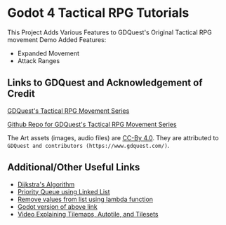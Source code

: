 # Godot 4 Tactical RPG Tutorials
 This Project Adds Various Features to GDQuest's Original Tactical RPG movement Demo
 Added Features:
 - Expanded Movement
 - Attack Ranges

## Links to GDQuest and Acknowledgement of Credit
[GDQuest's Tactical RPG Movement Series](https://www.gdquest.com/tutorial/godot/2d/tactical-rpg-movement/)

[Github Repo for GDQuest's Tactical RPG Movement Series](https://github.com/gdquest-demos/godot-2d-tactical-rpg-movement)

The Art assets (images, audio files) are [CC-By 4.0](https://creativecommons.org/licenses/by/4.0/). They are attributed to `GDQuest and contributors (https://www.gdquest.com/)`.

## Additional/Other Useful Links
- [Dijkstra's Algorithm](https://www.geeksforgeeks.org/dijkstras-shortest-path-algorithm-greedy-algo-7/)
- [Priority Queue using Linked List](https://www.geeksforgeeks.org/priority-queue-using-linked-list/)
- [Remove values from list using lambda function](https://www.geeksforgeeks.org/python-remove-all-values-from-a-list-present-in-other-list/)
- [Godot version of above link](https://docs.godotengine.org/en/stable/classes/class_array.html#class-array-method-filter)
- [Video Explaining Tilemaps, Autotile, and Tilesets](https://www.youtube.com/watch?v=KSlGkqpICqg)
